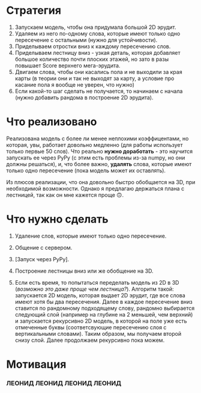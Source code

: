 # Стратегия
1. Запускаем модель, чтобы она придумала большой 2D эрудит. 
1. Удаляем из него по-одному слова, которые имеют только одно пересечение с остальными (нужно для устойчивости).
1. Приделываем отростки вниз к каждому пересечению слов.
1. Приделываем лестницу вниз - узкая деталь, которая добавляет большое количество почти плоских этажей, но зато в разы повышает Score верхнего мега-эрудита.
1. Двигаем слова, чтобы они касались пола и не выходили за края карты (в теории они и так не выходят за карту, а условие про касание пола я вообще не уверен, что нужно)
1. Если какой-то шаг сделать не получается, то начинаем с начала (нужно добавить рандома в построение 2D эрудита).

# Что реализовано
Реализована модель с более ли менее неплохими коэффицентами, но которая, увы, работает довольно медленно (для работы использует только первые 50 слов). Что реально **нужно доработать** - это научится запускать ее через PyPy (с этим есть проблемы из-за numpy, но они должны решаться), и, что более важно, **удалять** слова, которые имеют только одно пересечение (пока модель может их оставлять). 

Из плюсов реализации, что она довольно быстро обобщается на 3D, при необходимой возможности. Однако я предлагаю держаться плана с лестницей, так как он мне кажется проще 🙃.
# Что нужно сделать
1. Удаление слов, которые имеют только одно пересечение.
2. Общение с сервером.
3. [Запуск через PyPy].
4. Построение лестницы вниз или же обобщение на 3D.

5. Если есть время, то попытаться переделать модель из 2D в 3D (*возможно это даже проще чем лестница?*). Алгоритм такой: запускается 2D модель, которая выдает 2D эрудит, где все слова имеют хотя бы два пересечения. Далее в каждое пересечение вниз ставится по рандомному подходящему слову, рандомно выбирается следующий слой (например на глубине на 2 меньшей, чем верхний) и запускается рекурсивно 2D модель, в которой на поле уже есть отмеченные буквы (соответсвующие пересечению слоя с вертикальными словами). Таким образом, мы получаем второй снизу слой. Далее продолжаем рекурсивно пока можем.

# Мотивация
### ЛЕОНИД  ЛЕОНИД  ЛЕОНИД  ЛЕОНИД 
